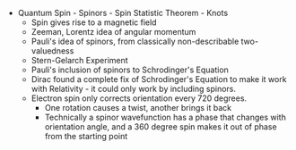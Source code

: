 - Quantum Spin - Spinors - Spin Statistic Theorem - Knots
	- Spin gives rise to a magnetic field
	- Zeeman, Lorentz idea of angular momentum
	- Pauli's idea of spinors, from classically non-describable two-valuedness
	- Stern-Gelarch Experiment
	- Pauli's inclusion of spinors to Schrodinger's Equation
	- Dirac found a complete fix of Schrodinger's Equation to make it work with Relativity - it could only work by including spinors.
	- Electron spin only corrects orientation every 720 degrees.
		- One rotation causes a twist, another brings it back
		- Technically a spinor wavefunction has a phase that changes with orientation angle, and a 360 degree spin makes it out of phase from the starting point